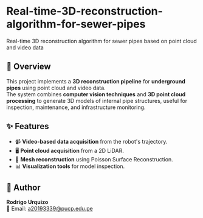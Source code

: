 # Real-time-3D-reconstruction-algorithm-for-sewer-pipes
Real-time 3D reconstruction algorithm for sewer pipes based on point cloud and video data

## 📌 Overview  
This project implements a **3D reconstruction pipeline** for **underground pipes** using point cloud and video data.  
The system combines **computer vision techniques** and **3D point cloud processing** to generate 3D models of internal pipe structures, useful for inspection, maintenance, and infrastructure monitoring.  

## ✨ Features  
- 📹 **Video-based data acquisition** from the robot's trajectory.    
- 🖥 **Point cloud acquisition** from a 2D LiDAR.  
- 🧱 **Mesh reconstruction** using Poisson Surface Reconstruction.  
- 📊 **Visualization tools** for model inspection.

## 👤 Author
**Rodrigo Urquizo**  
📧 Email: a20193339@pucp.edu.pe 
